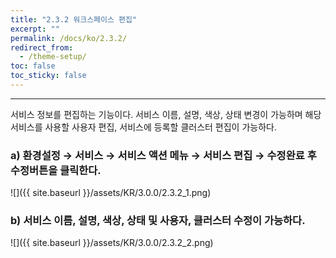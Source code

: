 ```yaml
---
title: "2.3.2 워크스페이스 편집"
excerpt: ""
permalink: /docs/ko/2.3.2/
redirect_from:
  - /theme-setup/
toc: false
toc_sticky: false
---
```


---
서비스 정보를 편집하는 기능이다. 서비스 이름, 설명, 색상, 상태 변경이 가능하며 해당 서비스를 사용할 사용자 편집, 서비스에 등록할 클러스터 편집이 가능하다.

### a\) 환경설정 → 서비스 → 서비스 액션 메뉴 → 서비스 편집 → 수정완료 후 수정버튼을 클릭한다.
![]({{ site.baseurl }}/assets/KR/3.0.0/2.3.2_1.png)

### b\) 서비스 이름, 설명, 색상, 상태 및 사용자, 클러스터 수정이 가능하다.
![]({{ site.baseurl }}/assets/KR/3.0.0/2.3.2_2.png)
